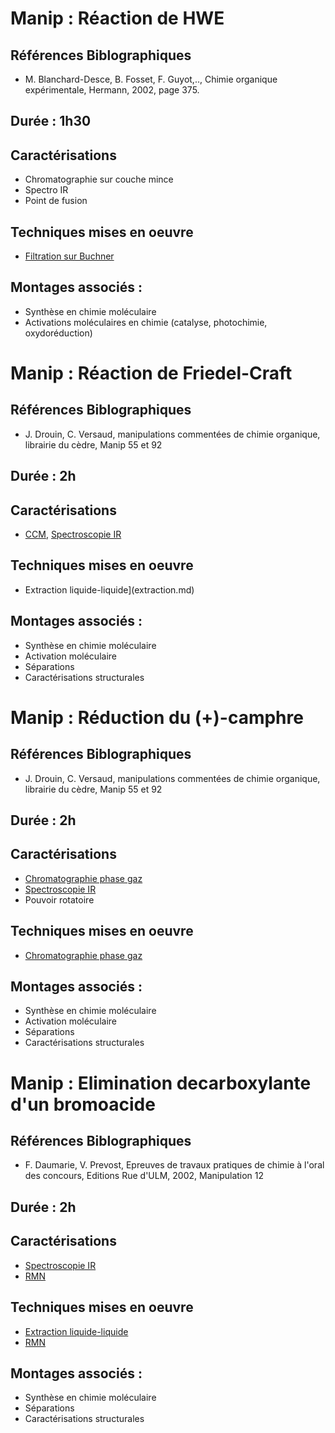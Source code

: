 # Manip : Réaction de HWE

## Références Biblographiques 
- M. Blanchard-Desce, B. Fosset, F. Guyot,.., Chimie organique expérimentale, Hermann, 2002, page 375.

## Durée : 1h30

## Caractérisations
- Chromatographie sur couche mince
- Spectro IR
- Point de fusion

## Techniques mises en oeuvre
- [Filtration sur Buchner](FiltrationBuchner.md)

## Montages associés :
- Synthèse en chimie moléculaire
- Activations moléculaires en chimie (catalyse, photochimie, oxydoréduction)


# Manip : Réaction de Friedel-Craft

## Références Biblographiques 
- J. Drouin, C. Versaud, manipulations commentées de chimie organique, librairie du cèdre, Manip 55 et 92

## Durée : 2h

## Caractérisations
- [CCM](ccm.md), [Spectroscopie IR](spectroIR.md)

## Techniques mises en oeuvre
- Extraction liquide-liquide](extraction.md)

## Montages associés :
- Synthèse en chimie moléculaire
- Activation moléculaire
- Séparations
- Caractérisations structurales


# Manip : Réduction du (+)-camphre

## Références Biblographiques 
- J. Drouin, C. Versaud, manipulations commentées de chimie organique, librairie du cèdre, Manip 55 et 92

## Durée : 2h

## Caractérisations
- [Chromatographie phase gaz](cpg.md)
- [Spectroscopie IR](spectroIR.md)
- Pouvoir rotatoire 

## Techniques mises en oeuvre
- [Chromatographie phase gaz](cpg.md)

## Montages associés :
- Synthèse en chimie moléculaire
- Activation moléculaire
- Séparations
- Caractérisations structurales


# Manip : Elimination decarboxylante d'un bromoacide

## Références Biblographiques 
- F. Daumarie, V. Prevost, Epreuves de travaux pratiques de chimie à l'oral des concours, Editions Rue d'ULM, 2002, Manipulation 12

## Durée : 2h

## Caractérisations
- [Spectroscopie IR](spectroIR.md)
- [RMN](rmn.md)

## Techniques mises en oeuvre
- [Extraction liquide-liquide](extraction.md)
- [RMN](rmn.md)

## Montages associés :
- Synthèse en chimie moléculaire
- Séparations
- Caractérisations structurales

